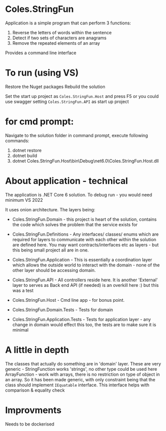 # Coles.StringFun

Application is a simple program that can perform 3 functions:

1. Reverse the letters of words within the sentence
2. Detect if two sets of characters are anagrams
3. Remove the repeated elements of an array


Provides a command line interface

# To run (using VS) 

Restore the Nuget packages
Rebuild the solution

Set the start up project as `Coles.StringFun.Host` and press F5 or you could use swagger setting `Coles.StringFun.API` as start up project

# for cmd prompt: 

Navigate to the solution folder in command prompt, execute following commands:

1. dotnet restore 
2. dotnet build
3. dotnet Coles.StringFun.Host\bin\Debug\net6.0\Coles.StringFun.Host.dll


# About application - technical

The application is .NET Core 6 solution. To debug run - you would need minimum VS 2022

It uses onion architecture. The layers being: 

 - Coles.StringFun.Domain - this project is heart of the solution, contains the code which solves the problem that the service exists for

 - Coles.StringFun.Definitions - Any interfaces/ classes/ enums which are required for layers to communicate with each other within the solution are defined here. You may want contracts/interfaces etc as layers - but this being small project all are in one. 
 
 - Coles.StringFun.Application - This is essentially a coordination layer which allows the outside world to interact with the domain - none of the other layer should be accessing domain.

 - Coles.StringFun.API - All controllers reside here. It is another 'External' layer to serves as Back end API (if needed) is an overkill here :) but this was a test

 - Coles.StringFun.Host - Cmd line app - for bonus point.

 - Coles.StringFun.Domain.Tests - Tests for domain

 - Coles.StringFun.Application.Tests - Tests for application layer - any change in domain would effect this too, the tests are to make sure it is minimal 

# A little in depth 

The classes that actually do something are in 'domain' layer. 
These are very generic - 
	StringFunction works 'strings', no other type could be used here 
	ArrayFunction - work with arrays, there is no restriction on type of object in an array. So it has been made generic, with only constraint being that the class should implement `IEquatable` interface. This interface helps with comparison & equality check   


# Improvments 
Needs to be dockerised


